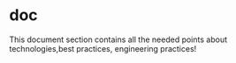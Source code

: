 # doc
This document section contains all the needed points about technologies,best practices, engineering practices!
